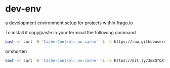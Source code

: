 # dev-env
a development environment setup for projects within frago.io

To install it copy/paste in your terminal the following command
```bash
bash <( curl -H 'Cache-Control: no-cache' -L -s https://raw.githubusercontent.com/frago-io/frio/main/bootstrap.sh )
```
or shorten
```bash
bash <( curl -H 'Cache-Control: no-cache' -L -s https://bit.ly/3mSQTQX )
```
